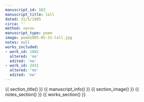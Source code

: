 ```yaml
---
manuscript_id: 163
manuscript_title: loll
dated: 31/5/1985
circa: ''
method: xerox
manuscript_type: poem
image: poem1985-05-31-loll.jpg
notes: null
works_included:
- work_id: 1882
  altered: 'no'
  edited: 'no'
- work_id: 2431
  altered: 'no'
  edited: 'no'
---
```


{{ section_title() }}
{{ manuscript_info() }}
{{ section_image() }}
{{ notes_section() }}
{{ works_section() }}
